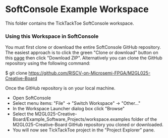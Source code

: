 # SoftConsole Example Workspace
This folder contains the TickTackToe SoftConsole workspace.

### Using this Workspace in SoftConsole
You must first clone or download the entire SoftConsole GitHub repository. The easiest approach is to click the green "Clone or download" button on this [page](https://github.com/RISCV-on-Microsemi-FPGA/M2GL025-Creative-Board) then click "Download ZIP".
Alternatively you can clone the GitHub repository using the following command:

   $ git clone https://github.com/RISCV-on-Microsemi-FPGA/M2GL025-Creative-Board

Once the GitHub repository is on your local machine.
* Open SoftConsole
* Select menu items: "File" -> "Switch Workspace" -> "Other..."
* In the Workspace Launcher dialog box click "Browse"
* Select the M2GL025-Creative-Board/Example_Software_Projects/workspace.examples folder of the M2GL025-Creative-Board GitHub repository you cloned or downloaded.
* You will now see TickTackToe project in the "Project Explorer" pane.

